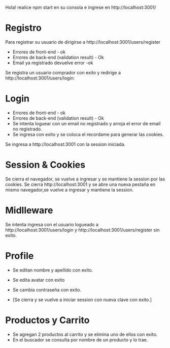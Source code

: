 Hola! realice npm start en su consola e ingrese en http://localhost:3001/ 

# Registro 
Para registrar su usuario de dirigirse a http://localhost:3001/users/register
- Errores de front-end - ok
- Errores de back-end (validation result) - Ok 
- Email ya registrado devuelve error -ok 

Se registra un usuario comprador con exito y redirige a http://localhost:3001/users/login:

# Login
- Errores de front-end - ok
- Errores de back-end (validation result) - Ok 
- Se intenta loguear con un email no registrado y arroja el error de email no registrado.
- Se ingresa con exito y se coloca el recordame para generar las cookies.

Se ingresa a http://localhost:3001 con la session iniciada. 

# Session & Cookies 
Se cierra el navegador, se vuelve a ingresar y se mantiene la session por las cookies.
Se cierra http://localhost:3001 y se abre una nueva pestaña en mismo navegador,se vuelve a ingresar y mantiene la session.

# Midlleware
Se intenta ingresa con el usuario logueado a http://localhost:3001/users/login y http://localhost:3001/users/register sin exito.

# Profile
- Se editan nombre y apellido con exito.
- Se edita avatar con exito
- Se cambia contraseña con exito. 

- [Se cierra y se vuelve a iniciar session con nueva clave con exito.] 

# Productos y Carrito
- Se agregan 2 productos al carrito y se elimina uno de ellos con exito.
- En el buscador se consulta por nombre de un producto y lo trae.